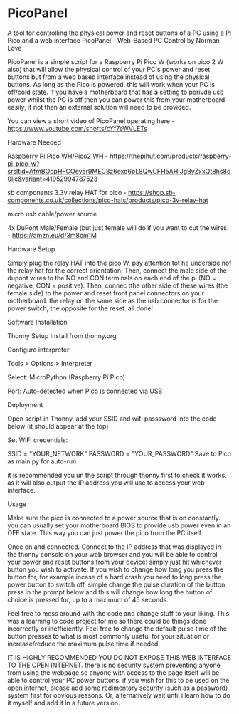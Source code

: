 # PicoPanel
A tool for controlling the physical power and reset buttons of a PC using a Pi Pico and a web interface
PicoPanel - Web-Based PC Control by Norman Love

PicoPanel is a simple script for a Raspberry Pi Pico W (works on pico 2 W also) that will allow the physical control
of your PC's power and reset buttons but from a web based interface instead of using the physical buttons. As long
as the Pico is powered, this will work when your PC is off/cold state. If you have a motherboard that has a setting
to porivde usb power whilst the PC is off then you can power this from your motherboard easily, if not then an
external solution will need to be provided.

You can view a short video of PicoPanel operating here - https://www.youtube.com/shorts/cYf7eWVLETs

Hardware Needed

Raspberry Pi Pico WH/Pico2 WH - https://thepihut.com/products/raspberry-pi-pico-w?srsltid=AfmBOopHFCOey5r9MEC8z6exq6pL8QwCFH5AHIJgByZxxQt8hs8o0ljc&variant=41952994787523

sb components 3.3v relay HAT for pico - https://shop.sb-components.co.uk/collections/pico-hats/products/pico-3v-relay-hat

micro usb cable/power source

4x DuPont Male/Female (but just female will do if you want to cut the wires. - https://amzn.eu/d/3m8cm1M

Hardware Setup

Simply plug the relay HAT into the pico W, pay attention tot he underside nof the relay hat for the correct orientation. Then, connect the male side of the dupont wires
to the NO and CON terminals on each end of the pi (NO = negative, CON = positive). Then, connec tthe other side of these wires (the female side) to the power and reset 
front panel connectors on your motherboard. the relay on the same side as the usb connector is for the power switch, the opposite for the reset. all done!

Software Installation

Thonny Setup
Install from thonny.org

Configure interpreter:

Tools > Options > Interpreter

Select: MicroPython (Raspberry Pi Pico)

Port: Auto-detected when Pico is connected via USB

Deployment

Open script in Thonny, add your SSID and wifi passsword into the code below (it should appear at the top)

Set WiFi credentials:

SSID = "YOUR_NETWORK" 
PASSWORD = "YOUR_PASSWORD"
Save to Pico as main.py for auto-run

it is recommended you un the script through thonny first to check it works, as it will also output the IP address you will use to access your web interface.

Usage

Make sure the pico is connected to a power source that is on constantly. you can usually set your motherboard BIOS to provide usb power even in an OFF state. This
way you can just power the pico from the PC itself.

Once on and connected. Connect to the IP address that was displayed in the thonny console on your web browser and you will be able to control your power and reset buttons
from your device! simply just hit whichever button you wish to activate. If you wish to change how long you press the button for, for example incase of a hard crash you need
to long press the power button to switch off, simple change the pulse duration of the button press in the prompt below and this will change how long the button of choice is
pressed for, up to a maximum of 45 seconds.


Feel free to mess around with the code and change stuff to your liking. This was a learning to code project for me so there could be things done incorrectly or inefficiently.
Feel free to change the default pulse time of the button presses to what is most commonly useful for your situation or increase/reduce the maximum pulse time if needed.

IT IS HIGHLY RECOMMENDED YOU DO NOT EXPOSE THIS WEB INTERFACE TO THE OPEN INTERNET. there is no security system preventing anyone from using the webpage so anyone with access to the
page itself will be able to control your PC power buttons. if you wish for this to be used on the open internet, please add some redimentary security (such as a password)
system first for obvious reasons. Or, alternatively wait until i learn how to do it myself and add it in a future version.


